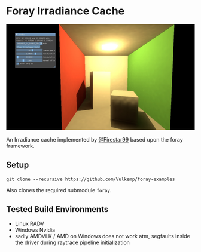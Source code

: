 # Foray Irradiance Cache

![Irradance Cache Example](docs/irradiancecache.jpg)

An Irradiance cache implemented by [@Firestar99](https://github.com/Firestar99) based upon the foray framework.

## Setup

```
git clone --recursive https://github.com/Vulkemp/foray-examples
```
Also clones the required submodule `foray`.

## Tested Build Environments
* Linux RADV
* Windows Nvidia
* sadly AMDVLK / AMD on Windows does not work atm, segfaults inside the driver during raytrace pipeline initialization
